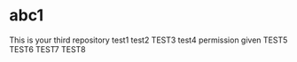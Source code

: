 # abc1
This is your third repository
test1
test2
TEST3
test4
permission given
TEST5
TEST6
TEST7
TEST8
